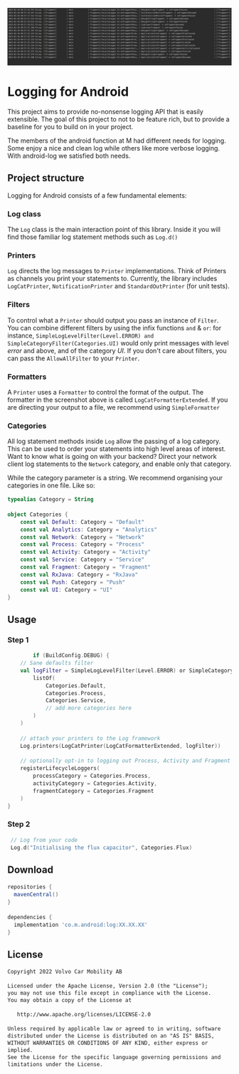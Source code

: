 ![android-log](header.png)

# Logging for Android
This project aims to provide no-nonsense logging API that is easily extensible. 
The goal of this project to not to be feature rich, but to provide a baseline for you to build on in your project.

The members of the android function at M had different needs for logging. Some enjoy a nice and clean log while others like more verbose logging.
With android-log we satisfied both needs.

## Project structure
Logging for Android consists of a few fundamental elements:

### Log class
The `Log` class is the main interaction point of this library. 
Inside it you will find those familiar log statement methods such as `Log.d()`

### Printers
`Log` directs the log messages to `Printer` implementations. Think of Printers as channels you print your statements to.
Currently, the library includes `LogCatPrinter`, `NotificationPrinter` and `StandardOutPrinter` (for unit tests).

### Filters
To control what a `Printer` should output you pass an instance of `Filter`. You can combine different filters by using the infix functions
`and` & `or`: for instance, `SimpleLogLevelFilter(Level.ERROR) and SimpleCategoryFilter(Categories.UI)` would only print messages with level *error* and above, and of the category *UI*.
If you don't care about filters, you can pass the `AllowAllFilter` to your `Printer`.

### Formatters
A `Printer` uses a `Formatter` to control the format of the output. The formatter in the screenshot above is called `LogCatFormatterExtended`. 
If you are directing your output to a file, we recommend using `SimpleFormatter`

### Categories
All log statement methods inside `Log` allow the passing of a log category. This can be used to order your statements into high level areas of interest.
Want to know what is going on with your backend? Direct your network client log statements to the `Network` category, and enable only that category.

While the category parameter is a string. We recommend organising your categories in one file. Like so:

```kotlin
typealias Category = String

object Categories {
    const val Default: Category = "Default"
    const val Analytics: Category = "Analytics"
    const val Network: Category = "Network"
    const val Process: Category = "Process"
    const val Activity: Category = "Activity"
    const val Service: Category = "Service"
    const val Fragment: Category = "Fragment"
    const val RxJava: Category = "RxJava"
    const val Push: Category = "Push"
    const val UI: Category = "UI"
}
```

## Usage

### Step 1
```kotlin
        if (BuildConfig.DEBUG) {
    // Sane defaults filter
    val logFilter = SimpleLogLevelFilter(Level.ERROR) or SimpleCategoryFilter(
        listOf(
            Categories.Default,
            Categories.Process,
            Categories.Service,
            // add more categories here
        )
    )

    // attach your printers to the Log framework
    Log.printers(LogCatPrinter(LogCatFormatterExtended, logFilter))

    // optionally opt-in to logging out Process, Activity and Fragment lifecycle methods
    registerLifecycleLoggers(
        processCategory = Categories.Process,
        activityCategory = Categories.Activity,
        fragmentCategory = Categories.Fragment
    )
}
```

### Step 2
```kotlin
 // Log from your code
 Log.d("Initialising the flux capacitor", Categories.Flux)
```

## Download

```groovy
repositories {
  mavenCentral()
}

dependencies {
  implementation 'co.m.android:log:XX.XX.XX'
}
```


## License

    Copyright 2022 Volvo Car Mobility AB

    Licensed under the Apache License, Version 2.0 (the "License");
    you may not use this file except in compliance with the License.
    You may obtain a copy of the License at

       http://www.apache.org/licenses/LICENSE-2.0

    Unless required by applicable law or agreed to in writing, software
    distributed under the License is distributed on an "AS IS" BASIS,
    WITHOUT WARRANTIES OR CONDITIONS OF ANY KIND, either express or implied.
    See the License for the specific language governing permissions and
    limitations under the License.
